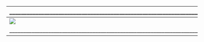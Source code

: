 | ________________________________________________________________________ | ________________________________________________________________________ |
| ------------ | ------------ | 
| <img src="https://wakatime.com/share/@ztirk/c130029b-b134-43f9-ad38-87eb1d41ebeb.svg" align="center"/> | <img src="https://wakatime.com/share/@ztirk/3dae65d5-ee3c-4709-89f2-a0185fddc0e5.svg" align="center"/>|
| ________________________________________________________________________ | ________________________________________________________________________ |
